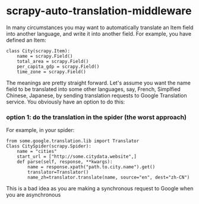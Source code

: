 # scrapy-auto-translation-middleware

In many circumstances you may want to automatically translate an Item field into another language, and write it into another field. For example, you have defined an Item:

    class City(scrapy.Item):
	    name = scrapy.Field()
	    total_area = scrapy.Field()
	    per_capita_gdp = scrapy.Field()
	    time_zone = scrapy.Field()

The meanings are pretty straight forward. Let's assume you want the name field to be translated into some other languages, say, French, Simplfied Chinese, Japanese, by sending translation requests to Google Translation service. You obviously have an option to do this:
### option 1:  do the translation in the spider (the worst approach)
For example, in your spider:

    from some.google.translation.lib import Translator
    Class CitySpider(scrapy.Spider):
	    name = "cities"
	    start_url = ["http://some.citydata.website",]
	    def parse(self, response, **kwargs):
		    name = response.xpath("path.to.city.name").get()
		    translator=Translator()
		    name_zh=translator.translate(name, source="en", dest="zh-CN")
This is a bad idea as you are making a synchronous request to Google when you are  asynchronous 
 
<!--stackedit_data:
eyJoaXN0b3J5IjpbMTI4MTQ4NTgyOSwtMjMwMDkxODQ3LC0xMT
gyMzE1OTk5LC04OTkwOTIzODgsMTAwNTkxOTM4MiwtMTQ2MzA2
NzgyOSw3MDM1MzI3LC05ODc5MjE3MywtMjEwMzE1ODEzNywtOD
g1NDg5MjZdfQ==
-->